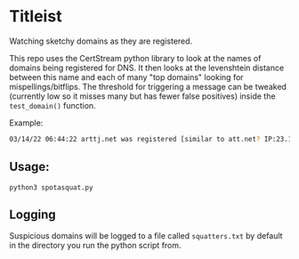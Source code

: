 # Titleist
Watching sketchy domains as they are registered. 

This repo uses the CertStream python library to look at the names of domains being registered for DNS. It then looks at the levenshtein distance between this name
and each of many "top domains" looking for mispellings/bitflips. The threshold for triggering a message can be tweaked (currently low so it misses many but has 
fewer false positives) inside the `test_domain()` function. 

Example:
```bash
03/14/22 06:44:22 arttj.net was registered [similar to att.net? IP:23.108.179.149]
```
## Usage:
`python3 spotasquat.py`

## Logging 
Suspicious domains will be logged to a file called  `squatters.txt` by default in the directory you run the python script from. 
